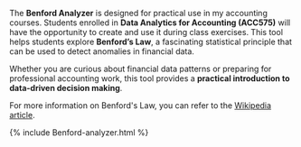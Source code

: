 The **Benford Analyzer** is designed for practical use in my accounting courses. Students enrolled in **Data Analytics for Accounting (ACC575)** will have the opportunity to create and use it during class exercises. This tool helps students explore **Benford’s Law**, a fascinating statistical principle that can be used to detect anomalies in financial data.

Whether you are curious about financial data patterns or preparing for professional accounting work, this tool provides a **practical introduction to data-driven decision making**.

For more information on Benford's Law, you can refer to the [Wikipedia article](https://en.wikipedia.org/wiki/Benford%27s_law).

{% include Benford-analyzer.html %}
